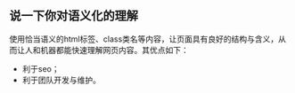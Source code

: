 ## 说一下你对语义化的理解

使用恰当语义的html标签、class类名等内容，让页面具有良好的结构与含义，从而让人和机器都能快速理解网页内容。其优点如下：
- 利于seo；
- 利于团队开发与维护。
